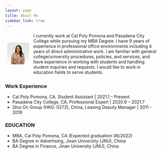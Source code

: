 ```yaml
---
layout: page
title: About Me
sidebar_link: true
---
```



<table style="width:100%">
<thead>
  <tr>
    <td><img src="assets/images/carrie_image.jpg" alt="Carrie" width="680px"></td>
    <td>I currently work at Cal Poly Pomona and Pasadena City College while pursuing my MBA Degree. I have 9 years of experience in professional office environments including 4 years of direct administrative work. I am familiar with general college/university procedures, policies, and services, and have experience in working with students and handling student inquiries and requests. I would like to work in education fields to serve students. </td>
  </tr>
</thead>
</table>

### Work Experience

- Cal Poly Pomona, CA, Student Assistant | 2021.1 – Present
- Pasadena City College, CA, Professional Expert | 2020.9 – 2021.7
- Shui On Group (HKG: 0272), China, Leasing Deputy Manager | 2011 - 2019

### EDUCATION

- MBA, Cal Poly Pomona, CA (Expected graduation 06/2022) 
- BA Degree in Advertising, Jinan University (JNU), China
- BA Degree in Finance, Jinan University (JNU), China

